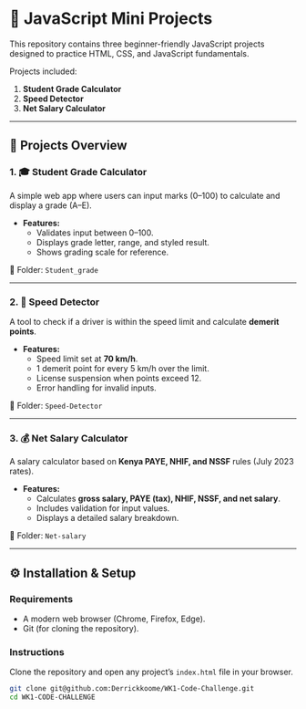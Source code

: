 # 🚀 JavaScript Mini Projects

This repository contains three beginner-friendly JavaScript projects designed to practice HTML, CSS, and JavaScript fundamentals.  

Projects included:  
1. **Student Grade Calculator**  
2. **Speed Detector**  
3. **Net Salary Calculator**

---

## 📂 Projects Overview

### 1. 🎓 Student Grade Calculator
A simple web app where users can input marks (0–100) to calculate and display a grade (A–E).  
- **Features:**
  - Validates input between 0–100.  
  - Displays grade letter, range, and styled result.  
  - Shows grading scale for reference.  

📁 Folder: `Student_grade`

---

### 2. 🚗 Speed Detector
A tool to check if a driver is within the speed limit and calculate **demerit points**.  
- **Features:**
  - Speed limit set at **70 km/h**.  
  - 1 demerit point for every 5 km/h over the limit.  
  - License suspension when points exceed 12.  
  - Error handling for invalid inputs.  

📁 Folder: `Speed-Detector`

---

### 3. 💰 Net Salary Calculator
A salary calculator based on **Kenya PAYE, NHIF, and NSSF** rules (July 2023 rates).  
- **Features:**
  - Calculates **gross salary, PAYE (tax), NHIF, NSSF, and net salary**.  
  - Includes validation for input values.  
  - Displays a detailed salary breakdown.  

📁 Folder: `Net-salary`

---

## ⚙️ Installation & Setup

### Requirements
- A modern web browser (Chrome, Firefox, Edge).  
- Git (for cloning the repository).  

### Instructions
Clone the repository and open any project’s `index.html` file in your browser.

```bash
git clone git@github.com:Derrickkoome/WK1-Code-Challenge.git
cd WK1-CODE-CHALLENGE
